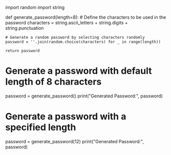 import random
import string

def generate_password(length=8):
    # Define the characters to be used in the password
    characters = string.ascii_letters + string.digits + string.punctuation

    # Generate a random password by selecting characters randomly
    password = ''.join(random.choice(characters) for _ in range(length))

    return password

# Generate a password with default length of 8 characters
password = generate_password()
print("Generated Password:", password)

# Generate a password with a specified length
password = generate_password(12)
print("Generated Password:", password)
